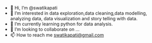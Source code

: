 - 👋 Hi, I’m @swatikapati
- 👀 I’m interested in data exploration,data cleaning,data modelling, analyzing data, data visualization and story telling with data.
- 🌱 I’m currently learning python for data analysis.
- 💞️ I’m looking to collaborate on ...
- 📫 How to reach me swatikapati@gmail.com

<!---
swatikapati/swatikapati is a ✨ special ✨ repository because its `README.md` (this file) appears on your GitHub profile.
You can click the Preview link to take a look at your changes.
--->
